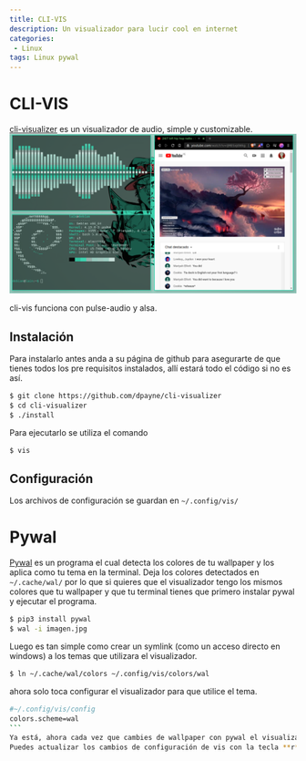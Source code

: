 ```yaml
---
title: CLI-VIS  
description: Un visualizador para lucir cool en internet
categories:
 - Linux
tags: Linux pywal 
---
```

# CLI-VIS
[cli-visualizer](https://github.com/dpayne/cli-visualizer) es un visualizador de audio, simple y customizable.
![vis](/assets/images/post/cli-vis/vis.png)

cli-vis funciona con pulse-audio y alsa.

## Instalación

Para instalarlo antes anda a  su página de github para asegurarte de que tienes todos los pre requisitos instalados, allí estará todo el código si no es así.

```sh
$ git clone https://github.com/dpayne/cli-visualizer
$ cd cli-visualizer
$ ./install
```
Para ejecutarlo se utiliza el comando
```sh
$ vis
```
## Configuración

Los archivos de configuración se guardan en `~/.config/vis/`

# Pywal
[Pywal](https://github.com/dylanaraps/pywal) es un programa el cual detecta los colores de tu wallpaper y los aplica como tu tema en la terminal.
Deja los colores detectados en `~/.cache/wal/` por lo que si quieres que el visualizador tengo los mismos colores que tu wallpaper y que tu terminal tienes que primero instalar pywal y ejecutar el programa.

```sh
$ pip3 install pywal
$ wal -i imagen.jpg
```

Luego es tan simple como  crear un symlink (como un acceso directo en windows) a los temas que utilizara el visualizador.
```sh
$ ln ~/.cache/wal/colors ~/.config/vis/colors/wal
```
ahora solo toca configurar el visualizador para que utilice el tema.
`````sh
#~/.config/vis/config
colors.scheme=wal
```
Ya está, ahora cada vez que cambies de wallpaper con pywal el visualizador tendrá esos colores.
Puedes actualizar los cambios de configuración de vis con la tecla **r**
